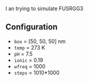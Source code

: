 I an trying to simulate FUSRGG3

## Configuration

- `box` = [50, 50, 50] nm
- `temp` = 273 K
- `pH` = 7.5
- `ionic` = 0.19
- `wfreq` = 1000
- `steps` = 1010*1000
